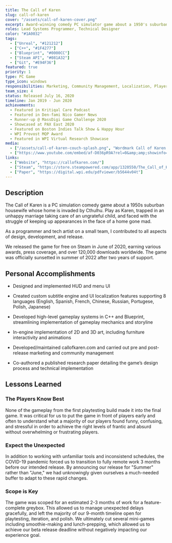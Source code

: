 ```yaml
---
title: The Call of Karen
slug: call-of-karen
cover: "/assets/call-of-karen-cover.png"
excerpt: Award-winning comedy PC simulator game about a 1950's suburban housewife whose home is invaded by Cthulhu.
roles: Lead Systems Programmer, Technical Designer
color: "#1A0032"
tags:
  - ["Unreal", "#121212"]
  - ["C++", "#1F4277"]
  - ["Blueprint", "#0000CC"]
  - ["Steam API", "#081A32"]
  - ["Git", "#E94F36"]
featured: true
priority: 1
type: PC Game
type_icon: windows
responsibilities: Marketing, Community Management, Localization, Player Tech Support
team_size: 4
status: Released July 16, 2020
timeline: Jan 2019 - Jun 2020
achievements:
  - Featured in Kritiqal Care Podcast
  - Featured in Den-fami Nico Gamer News
  - Runner-up @ MassDigi Game Challenge 2020
  - Showcased at PAX East 2020
  - Featured on Boston Indies Talk Show & Happy Hour
  - WPI Provost MQP Award
  - Featured in WPI Virtual Research Showcase
media:
  - ["/assets/call-of-karen-couch-splash.png", "Wordmark Call of Karen drippy font over a overhead rendering of the living room from the game"]
  - ["https://www.youtube.com/embed/af-D036pR9A?rel=0&amp;amp;showinfo=0&amp;autoplay=0&amp;loop=0"]
links:
  - ["Website", "https://callofkaren.com/"]
  - ["Steam", "https://store.steampowered.com/app/1320550/The_Call_of_Karen/"]
  - ["Paper", "https://digital.wpi.edu/pdfviewer/b5644v04t"]
---
```

## Description
The Call of Karen is a PC simulation comedy game about a 1950s suburban housewife whose home is invaded by Cthulhu. Play as Karen, trapped in an unhappy marriage taking care of an ungrateful child, and faced with the struggle of keeping up appearances in the face of a home gone
mad.

As a programmer and tech artist on a small team, I contributed to all aspects of design, development, and release.

We released the game for free on Steam in June of 2020, earning various awards, press coverage, and over 120,000 downloads worldwide. The game was officially sunsetted in summer of 2022 after two years of support.

## Personal Accomplishments
- Designed and implemented HUD and menu UI

- Created custom subtitle engine and UI localization features supporting 8 languages (English, Spanish, French, Chinese, Russian, Portugese, Polish, Japanese)

- Developed high-level gameplay systems in C++ and Blueprint, streamlining implementation of gameplay mechanics and storyline

- In-engine implementation of 2D and 3D art, including furniture interactivity and animations

- Developed/maintained callofkaren.com and carried out pre and post-release marketing and community management

- Co-authored a published research paper detailing the game’s design process and technical implementation


## Lessons Learned

### The Players Know Best
None of the gameplay from the first playtesting build made it into the final game. It was critical for us to put the game in front of players early and often to understand what a majority of our players found funny, confusing, and stressful in order to achieve the right levels of frantic and absurd without overwhelming or frustrating players.

### Expect the Unexpected
In addition to working with unfamiliar tools and inconsistend schedules, the COVID-19 pandemic forced us to transition to fully remote work 3 months before our intended release. By announcing our release for "Summer" rather than "June," we had unknowingly given ourselves a much-needed buffer to adapt to these rapid changes.

### Scope is Key
The game was scoped for an estimated 2-3 months of work for a feature-complete greybox. This allowed us to manage unexpected delays gracefully, and left the majority of our 9-month timeline open for playtesting, iteration, and polish. We ultimately cut several mini-games including smoothie-making and lunch-prepping, which allowed us to achieve our beta release deadline without negatively impacting our experience goal.
